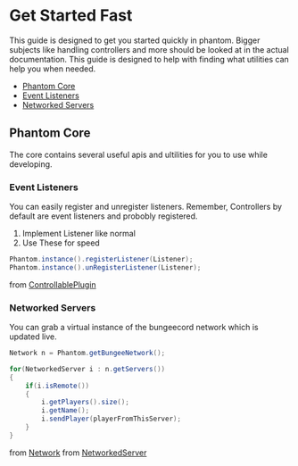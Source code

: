 # Get Started Fast
This guide is designed to get you started quickly in phantom. Bigger subjects like handling controllers and more should be looked at in the actual documentation. This guide is designed to help with finding what utilities can help you when needed.

* [Phantom Core](#phantom-core)
 * [Event Listeners](#event-listeners)
 * [Networked Servers](#networked-servers)

## Phantom Core
The core contains several useful apis and ultilities for you to use while developing. 

### Event Listeners
You can easily register and unregister listeners. Remember, Controllers by default are event listeners and probobly registered.
1. Implement Listener like normal
2. Use These for speed
``` java
Phantom.instance().registerListener(Listener);
Phantom.instance().unRegisterListener(Listener);
```
from [ControllablePlugin](http://cyberpwnn.github.io/Phantom/org/phantomapi/construct/ControllablePlugin.html#registerListener-org.bukkit.event.Listener-)

### Networked Servers
You can grab a virtual instance of the bungeecord network which is updated live. 
``` java
Network n = Phantom.getBungeeNetwork();

for(NetworkedServer i : n.getServers())
{
	if(i.isRemote())
	{
		i.getPlayers().size();
		i.getName();
		i.sendPlayer(playerFromThisServer);
	}
}
```

from [Network](http://cyberpwnn.github.io/Phantom/org/phantomapi/network/Network.html)
from [NetworkedServer](http://cyberpwnn.github.io/Phantom/org/phantomapi/network/NetworkedServer.html)
